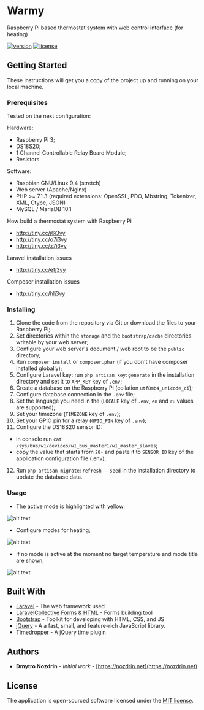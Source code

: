 # Warmy
Raspberry Pi based thermostat system with web control interface (for heating)

[![version][version-badge]][CHANGELOG] [![license][license-badge]][LICENSE]

## Getting Started
These instructions will get you a copy of the project up and running on your local machine.

### Prerequisites
Tested on the next configuration:

Hardware:
- Raspberry Pi 3;
- DS18S20;
- 1 Channel Controllable Relay Board Module;
- Resistors

Software:
- Raspbian GNU/Linux 9.4 (stretch)
- Web server (Apache/Nginx)
- PHP >= 7.1.3 (required extensions: OpenSSL, PDO, Mbstring, Tokenizer, XML, Ctype, JSON)
- MySQL / MariaDB 10.1

How build a thermostat system with Raspberry Pi
- http://tiny.cc/j6i3vy
- http://tiny.cc/o7i3vy
- http://tiny.cc/z7i3vy

Laravel installation issues
- http://tiny.cc/efj3vy

Composer installation issues
- http://tiny.cc/hlj3vy

### Installing
1. Clone the code from the repository via Git or download the files to your Raspberry Pi;
2. Set directories within the `storage` and the `bootstrap/cache` directories writable by your web server;
3. Configure your web server's document / web root to be the `public` directory;
4. Run `composer install` or `composer.phar` (if you don't have composer installed globally);
5. Configure Laravel key: run `php artisan key:generate` in the installation directory and set it to `APP_KEY` key of `.env`;
6. Create a database on the Raspberry Pi (collation `utf8mb4_unicode_ci`);
7. Configure database connection in the `.env` file;
8. Set the language you need in the (`LOCALE` key of `.env`, `en` and `ru` values are supported);
9. Set your timezone (`TIMEZONE` key of `.env`);
10. Set your GPIO pin for a relay (`GPIO_PIN` key of `.env`);
11. Configure the DS18S20 sensor ID:
- in console run `cat /sys/bus/w1/devices/w1_bus_master1/w1_master_slaves`;
- copy the value that starts from `28-` and paste it to `SENSOR_ID` key of the application configuration file (.env);
12. Run `php artisan migrate:refresh --seed` in the installation directory to update the database data.

### Usage
- The active mode is highlighted with yellow;

![alt text](https://img.nozdrin.net/warmy/modes.png)

- Configure modes for heating;

![alt text](https://img.nozdrin.net/warmy/mode.png)

- If no mode is active at the moment no target temperature and mode title are shown;

![alt text](https://img.nozdrin.net/warmy/main.png)

## Built With
* [Laravel](https://laravel.com/) - The web framework used
* [LaravelCollective Forms & HTML](https://laravelcollective.com/) - Forms building tool
* [Bootstrap](https://getbootstrap.com) - Toolkit for developing with HTML, CSS, and JS
* [jQuery](https://jquery.com/) -  A a fast, small, and feature-rich JavaScript library.
* [Timedropper](https://felicegattuso.com/projects/timedropper/) - A jQuery time plugin

## Authors
* **Dmytro Nozdrin** - *Initial work* - [https://nozdrin.net](https://nozdrin.net)

## License
The application is open-sourced software licensed under the [MIT license](https://opensource.org/licenses/MIT).

[CHANGELOG]: ./CHANGELOG.md
[LICENSE]: ./LICENSE
[version-badge]: https://img.shields.io/badge/version-1.0.1-blue.svg
[license-badge]: https://img.shields.io/badge/license-MIT-blue.svg
